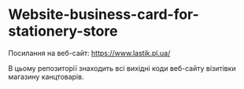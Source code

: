 # Website-business-card-for-stationery-store
Посилання на веб-сайт:
https://www.lastik.pl.ua/

В цьому репозиторії знаходить всі вихідні коди веб-сайту візитівки магазину канцтоварів.
